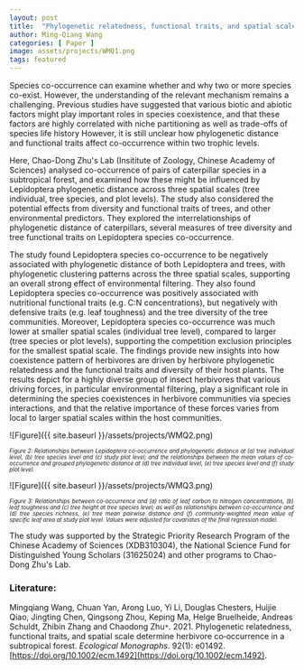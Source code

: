 ```yaml
---
layout: post
title:  "Phylogenetic relatedness, functional traits, and spatial scale determine herbivore co‐occurrence in a subtropical forest"
author: Ming‐Qiang Wang
categories: [ Paper ]
image: assets/projects/WMQ1.png
tags: featured
---
```


Species co-occurrence can examine whether and why two or more species co-exist. However, the understanding of the relevant mechanism remains a challenging. Previous studies have suggested that various biotic and abiotic factors might play important roles in species coexistence, and that these factors are highly correlated with niche partitioning as well as trade-offs of species life history However, it is still unclear how phylogenetic distance and functional traits affect co-occurrence within two trophic levels.

Here, Chao-Dong Zhu's Lab (Insititute of Zoology, Chinese Academy of Sciences) analysed co-occurrence of pairs of caterpillar species in a subtropical forest, and examined how these might be influenced by Lepidoptera phylogenetic distance across three spatial scales (tree individual, tree species, and plot levels). The study also considered the potential effects from diversity and functional traits of trees, and other environmental predictors. They explored the interrelationships of phylogenetic distance of caterpillars, several measures of tree diversity and tree functional traits on Lepidoptera species co-occurrence. 

The study found Lepidoptera species co-occurrence to be negatively associated with phylogenetic distance of both Lepidoptera and trees, with phylogenetic clustering patterns across the three spatial scales, supporting an overall strong effect of environmental filtering. They also found Lepidoptera species co-occurrence was positively associated with nutritional functional traits (e.g. C:N concentrations), but negatively with defensive traits (e.g. leaf toughness) and the tree diversity of the tree communities. Moreover, Lepidoptera species co-occurrence was much lower at smaller spatial scales (individual tree level), compared to larger (tree species or plot levels), supporting the competition exclusion principles for the smallest spatial scale. The findings provide new insights into how coexistence pattern of herbivores are driven by herbivore phylogenetic relatedness and the functional traits and diversity of their host plants. The results depict for a highly diverse group of insect herbivores that various driving forces, in particular environmental filtering, play a significant role in determining the species coexistences in herbivore communities via species interactions, and that the relative importance of these forces varies from local to larger spatial scales within the host communities. 

![Figure]({{ site.baseurl }}/assets/projects/WMQ2.png)
<p style='text-align: justify;' ><span style="font-style: italic; font-size:70%">Figure 2: Relationships between Lepidoptera co-occurrence and phylogenetic distance at (a) tree individual level, (b) tree species level and (c) study plot level; and the relationships between the mean values of co-occurrence and grouped phylogenetic distance at (d) tree individual level, (e) tree species level and (f) study plot level.
</span></p>

![Figure]({{ site.baseurl }}/assets/projects/WMQ3.png)
<p style='text-align: justify;' ><span style="font-style: italic; font-size:70%">Figure 3: Relationships between co-occurrence and (a) ratio of leaf carbon to nitrogen concentrations, (b) leaf toughness and (c) tree height at tree species level; as well as relationships between co-occurrence and (d) tree species richness, (e) tree mean pairwise distance and (f) community-weighted mean value of specific leaf area at study plot level. Values were adjusted for covariates of the final regression model. 
</span></p>

The study was supported by the Strategic Priority Research Program of the Chinese Academy of Sciences (XDB310304), the National Science Fund for Distinguished Young Scholars (31625024) and other programs to Chao-Dong Zhu's Lab.



### Literature:
Mingqiang Wang, Chuan Yan, Arong Luo, Yi Li, Douglas Chesters, Huijie Qiao, Jingting Chen, Qingsong Zhou, Keping Ma, Helge Bruelheide, Andreas Schuldt, Zhibin Zhang and Chaodong Zhu<code>&ast;</code>. 2021. Phylogenetic relatedness, functional traits, and spatial scale determine herbivore co‐occurrence in a subtropical forest. *Ecological Monographs*. 92(1): e01492. [https://doi.org/10.1002/ecm.1492](https://doi.org/10.1002/ecm.1492). 


